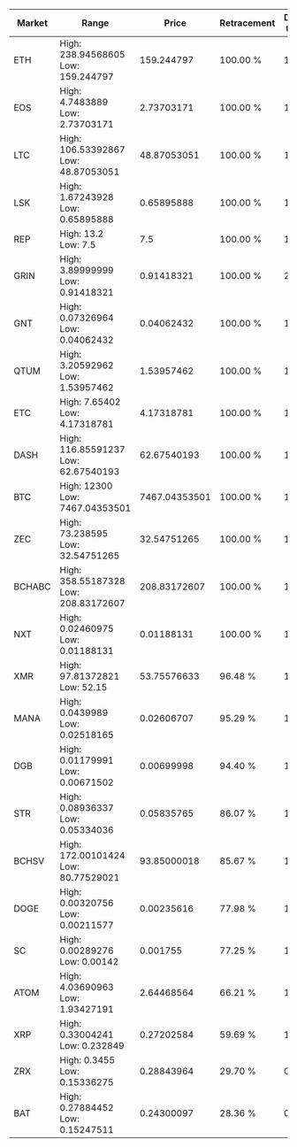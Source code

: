 | Market | Range | Price| Retracement | Doubles to 50% |
| --- | --- | --- | --- | --- |
| ETH | High: 238.94568605<br />Low: 159.244797 | 159.244797 | 100.00 % | 1.25 |
| EOS | High: 4.7483889<br />Low: 2.73703171 | 2.73703171 | 100.00 % | 1.37 |
| LTC | High: 106.53392867<br />Low: 48.87053051 | 48.87053051 | 100.00 % | 1.59 |
| LSK | High: 1.67243928<br />Low: 0.65895888 | 0.65895888 | 100.00 % | 1.77 |
| REP | High: 13.2<br />Low: 7.5 | 7.5 | 100.00 % | 1.38 |
| GRIN | High: 3.89999999<br />Low: 0.91418321 | 0.91418321 | 100.00 % | 2.63 |
| GNT | High: 0.07326964<br />Low: 0.04062432 | 0.04062432 | 100.00 % | 1.40 |
| QTUM | High: 3.20592962<br />Low: 1.53957462 | 1.53957462 | 100.00 % | 1.54 |
| ETC | High: 7.65402<br />Low: 4.17318781 | 4.17318781 | 100.00 % | 1.42 |
| DASH | High: 116.85591237<br />Low: 62.67540193 | 62.67540193 | 100.00 % | 1.43 |
| BTC | High: 12300<br />Low: 7467.04353501 | 7467.04353501 | 100.00 % | 1.32 |
| ZEC | High: 73.238595<br />Low: 32.54751265 | 32.54751265 | 100.00 % | 1.63 |
| BCHABC | High: 358.55187328<br />Low: 208.83172607 | 208.83172607 | 100.00 % | 1.36 |
| NXT | High: 0.02460975<br />Low: 0.01188131 | 0.01188131 | 100.00 % | 1.54 |
| XMR | High: 97.81372821<br />Low: 52.15 | 53.75576633 | 96.48 % | 1.39 |
| MANA | High: 0.0439989<br />Low: 0.02518165 | 0.02606707 | 95.29 % | 1.33 |
| DGB | High: 0.01179991<br />Low: 0.00671502 | 0.00699998 | 94.40 % | 1.32 |
| STR | High: 0.08936337<br />Low: 0.05334036 | 0.05835765 | 86.07 % | 1.22 |
| BCHSV | High: 172.00101424<br />Low: 80.77529021 | 93.85000018 | 85.67 % | 1.35 |
| DOGE | High: 0.00320756<br />Low: 0.00211577 | 0.00235616 | 77.98 % | 1.13 |
| SC | High: 0.00289276<br />Low: 0.00142 | 0.001755 | 77.25 % | 1.23 |
| ATOM | High: 4.03690963<br />Low: 1.93427191 | 2.64468564 | 66.21 % | 1.13 |
| XRP | High: 0.33004241<br />Low: 0.232849 | 0.27202584 | 59.69 % | 1.03 |
| ZRX | High: 0.3455<br />Low: 0.15336275 | 0.28843964 | 29.70 % | 0.00 |
| BAT | High: 0.27884452<br />Low: 0.15247511 | 0.24300097 | 28.36 % | 0.00 |
